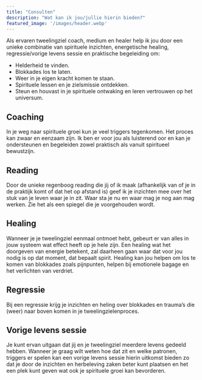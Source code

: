 ```yaml
---
title: "Consulten"
description: "Wat kan ik jou/jullie hierin bieden?"
featured_image: '/images/header.webp'
---
```


Als ervaren tweelingziel coach, medium en healer help ik jou door een unieke combinatie van spirituele inzichten, energetische healing, regressie/vorige levens sessie en praktische begeleiding om:

- Helderheid te vinden.
- Blokkades los te laten.
- Weer in je eigen kracht komen te staan.
- Spirituele lessen en je zielsmissie ontdekken.
- Steun en houvast in je spirituele ontwaking en leren vertrouwen op het universum.

## Coaching
In je weg naar spirituele groei kun je veel triggers tegenkomen. Het proces kan zwaar en eenzaam zijn. Ik ben er voor jou als luisterend oor en kan je ondersteunen en begeleiden zowel praktisch als vanuit spiritueel bewustzijn.

## Reading
Door de unieke regenboog reading die jij of ik maak (afhankelijk van of je in de praktijk komt of dat het op afstand is) geef ik je inzichten mee over het stuk van je leven waar je in zit. Waar sta je nu en waar mag je nog aan mag werken. Zie het als een spiegel die je voorgehouden wordt.

## Healing
Wanneer je je tweelingziel eenmaal ontmoet hebt, gebeurt er van alles in jouw systeem wat effect heeft op je hele zijn.
Een healing wat het doorgeven van energie betekent, zal daarheen gaan waar dat voor jou nodig is op dat moment, dat bepaalt spirit. Healing kan jou helpen om los te komen van blokkades zoals pijnpunten, helpen bij emotionele bagage en het verlichten van verdriet.

## Regressie
Bij een regressie krijg je inzichten en heling over blokkades en trauma’s die (weer) naar boven komen in je tweelingzielenproces.

## Vorige levens sessie
Je kunt ervan uitgaan dat jij en je tweelingziel meerdere levens gedeeld hebben. Wanneer je graag wilt weten hoe dat zit en welke patronen, triggers er spelen kan een vorige levens sessie hierin uitkomst bieden zo dat je door de inzichten en herbeleving zaken beter kunt plaatsen en het een plek kunt geven wat ook je spirituele groei kan bevorderen.